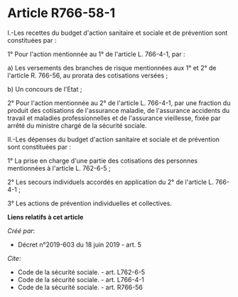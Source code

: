 # Article R766-58-1

I.-Les recettes du budget d'action sanitaire et sociale et de prévention sont constituées par : 

1° Pour l'action mentionnée au 1° de l'article L. 766-4-1, par : 

a) Les versements des branches de risque mentionnées aux 1° et 2° de l'article R. 766-56, au prorata des cotisations
versées ; 

b) Un concours de l'Etat ; 

2° Pour l'action mentionnée au 2° de l'article L. 766-4-1, par une fraction du produit des cotisations de l'assurance
maladie, de l'assurance accidents du travail et maladies professionnelles et de l'assurance vieillesse, fixée par arrêté du
ministre chargé de la sécurité sociale. 

II.-Les dépenses du budget d'action sanitaire et sociale et de prévention sont constituées par : 

1° La prise en charge d'une partie des cotisations des personnes mentionnées à l'article L. 762-6-5 ; 

2° Les secours individuels accordés en application du 2° de l'article L. 766-4-1 ; 

3° Les actions de prévention individuelles et collectives.

**Liens relatifs à cet article**

_Créé par_:

  - Décret n°2019-603 du 18 juin 2019 - art. 5

_Cite_:

  - Code de la sécurité sociale. - art. L762-6-5
  - Code de la sécurité sociale. - art. L766-4-1
  - Code de la sécurité sociale. - art. R766-56
